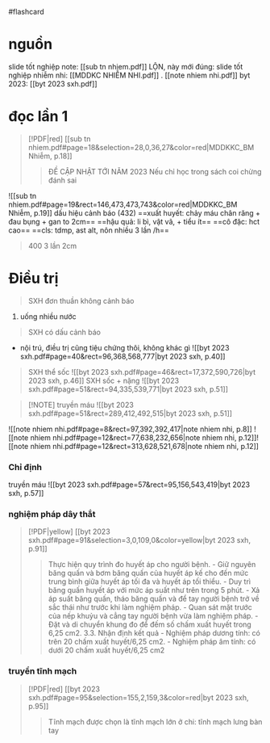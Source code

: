 
#flashcard 
<!--SR:!2025-05-11,3,250!2000-01-01,1,250!2000-01-01,1,250!2025-05-11,3,250-->

# nguồn

slide tốt nghiệp note: [[sub tn nhiem.pdf]]
LỘN, này mới đúng: slide tốt nghiệp nhiễm nhi: [[MDDKC NHIỄM NHI.pdf]]
.
[[note nhiem nhi.pdf]]
byt 2023: [[byt 2023 sxh.pdf]]

# đọc lần 1
> [!PDF|red] [[sub tn nhiem.pdf#page=18&selection=28,0,36,27&color=red|MDDKKC_BM Nhiễm, p.18]]
> > ĐỀ CẬP NHẬT TỚI NĂM 2023 Nếu chỉ học trong sách coi chừng đánh sai

![[sub tn nhiem.pdf#page=19&rect=146,473,473,743&color=red|MDDKKC_BM Nhiễm, p.19]]
dấu hiệu cảnh báo (432)
	==xuất huyết: chảy máu chân răng + đau bụng + gan to 2cm==
	==hậu quả: li bì, vật vã, + tiểu ít==
	==cô đặc: hct cao==
	==cls: tdmp, ast alt, nôn nhiều 3 lần /h==
> 400 3 lần 2cm
# Điều trị
> SXH đơn thuần không cảnh báo
1. uống nhiều nước
> SXH có dấu cảnh báo
* nội trú, điều trị cũng tiệu chứng thôi, không khác gì
![[byt 2023 sxh.pdf#page=40&rect=96,368,568,777|byt 2023 sxh, p.40]]



>SXH thể sốc
![[byt 2023 sxh.pdf#page=46&rect=17,372,590,726|byt 2023 sxh, p.46]]
> SXH sốc + nặng
![[byt 2023 sxh.pdf#page=51&rect=94,335,539,771|byt 2023 sxh, p.51]]

> [!NOTE] truyền máu
> ![[byt 2023 sxh.pdf#page=51&rect=289,412,492,515|byt 2023 sxh, p.51]]






![[note nhiem nhi.pdf#page=8&rect=97,392,392,417|note nhiem nhi, p.8]]
![[note nhiem nhi.pdf#page=12&rect=77,638,232,656|note nhiem nhi, p.12]]![[note nhiem nhi.pdf#page=12&rect=313,628,521,678|note nhiem nhi, p.12]]
### Chỉ định
truyền máu
![[byt 2023 sxh.pdf#page=57&rect=95,156,543,419|byt 2023 sxh, p.57]]
### nghiệm pháp dây thắt
> [!PDF|yellow] [[byt 2023 sxh.pdf#page=91&selection=3,0,109,0&color=yellow|byt 2023 sxh, p.91]]
> >  Thực hiện quy trình đo huyết áp cho người bệnh. - Giữ nguyên băng quấn và bơm băng quấn của huyết áp kế cho đến mức trung bình giữa huyết áp tối đa và huyết áp tối thiểu. - Duy trì băng quấn huyết áp với mức áp suất như trên trong 5 phút. - Xả áp suất băng quấn, tháo băng quấn và để tay người bệnh trở về sắc thái như trước khi làm nghiệm pháp. - Quan sát mặt trước của nếp khuỷu và cẳng tay người bệnh vừa làm nghiệm pháp. - Đặt và di chuyển khung đo để đếm số chấm xuất huyết trong 6,25 cm2. 3.3. 
> >  Nhận định kết quả - Nghiệm pháp dương tính: có trên 20 chấm xuất huyết/6,25 cm2. - Nghiệm pháp âm tính: có dưới 20 chấm xuất huyết/6,25 cm2

### truyền tĩnh mạch
> [!PDF|red] [[byt 2023 sxh.pdf#page=95&selection=155,2,159,3&color=red|byt 2023 sxh, p.95]]
> > Tĩnh mạch được chọn là tĩnh mạch lớn ở chi: tĩnh mạch lưng bàn tay

